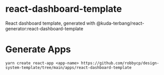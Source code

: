 # react-dashboard-template

React dashboard template, generated with @kuda-terbang/react-generator:react-dashboard-template

# Generate Apps

```
yarn create react-app <app-name> https://github.com/robbycp/design-system-template/tree/main/apps/react-dashboard-template
```
